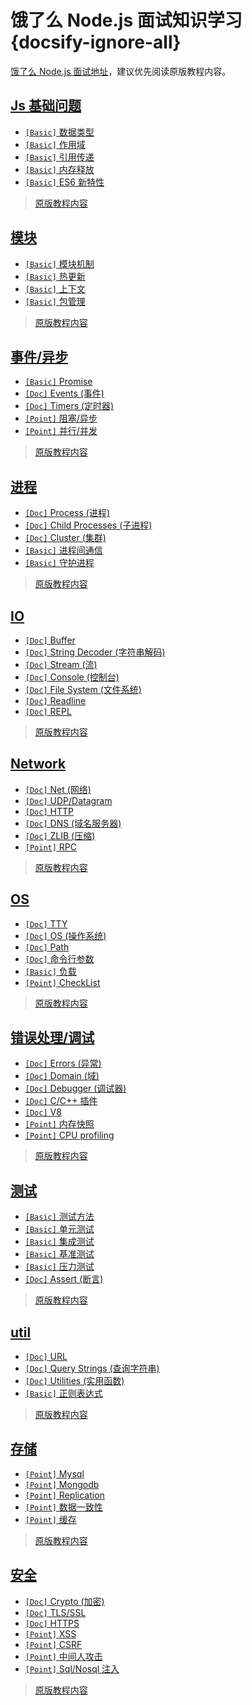 # 饿了么 Node.js 面试知识学习 {docsify-ignore-all}

[饿了么 Node.js 面试地址](https://github.com/ElemeFE/node-interview)，建议优先阅读原版教程内容。

## [Js 基础问题](/sections/common.md)

* [`[Basic]` 数据类型](/sections/common.md#数据类型)
* [`[Basic]` 作用域](/sections/common.md#作用域)
* [`[Basic]` 引用传递](/sections/common.md#引用传递)
* [`[Basic]` 内存释放](/sections/common.md#内存释放)
* [`[Basic]` ES6 新特性](/sections/common.md#es6-新特性)


> [原版教程内容](https://elemefe.github.io/node-interview/#/sections/common.md)

## [模块](/sections/module.md)

* [`[Basic]` 模块机制](/sections/module.md#模块机制)
* [`[Basic]` 热更新](/sections/module.md#热更新)
* [`[Basic]` 上下文](/sections/module.md#上下文)
* [`[Basic]` 包管理](/sections/module.md#包管理)

> [原版教程内容](https://elemefe.github.io/node-interview/#/sections/module.md)

## [事件/异步](/sections/event-async.md)

* [`[Basic]` Promise](/sections/event-async.md#promise)
* [`[Doc]` Events (事件)](/sections/event-async.md#events)
* [`[Doc]` Timers (定时器)](/sections/event-async.md#timers)
* [`[Point]` 阻塞/异步](/sections/event-async.md#阻塞异步)
* [`[Point]` 并行/并发](/sections/event-async.md#并行并发)

> [原版教程内容](https://elemefe.github.io/node-interview/#/sections/event-async.md)

## [进程](/sections/process.md)

* [`[Doc]` Process (进程)](/sections/process.md#process)
* [`[Doc]` Child Processes (子进程)](/sections/process.md#child-process)
* [`[Doc]` Cluster (集群)](/sections/process.md#cluster)
* [`[Basic]` 进程间通信](/sections/process.md#进程间通信)
* [`[Basic]` 守护进程](/sections/process.md#守护进程)

> [原版教程内容](https://elemefe.github.io/node-interview/#/sections/process.md)


## [IO](/sections/io.md)

* [`[Doc]` Buffer](/sections/io.md#buffer)
* [`[Doc]` String Decoder (字符串解码)](/sections/io.md#string-decoder)
* [`[Doc]` Stream (流)](/sections/io.md#stream)
* [`[Doc]` Console (控制台)](/sections/io.md#console)
* [`[Doc]` File System (文件系统)](/sections/io.md#file)
* [`[Doc]` Readline](/sections/io.md#readline)
* [`[Doc]` REPL](/sections/io.md#repl)

> [原版教程内容](https://elemefe.github.io/node-interview/#/sections/io.md)

## [Network](/sections/network.md)

* [`[Doc]` Net (网络)](/sections/network.md#net)
* [`[Doc]` UDP/Datagram](/sections/network.md#udp)
* [`[Doc]` HTTP](/sections/network.md#http)
* [`[Doc]` DNS (域名服务器)](/sections/network.md#dns)
* [`[Doc]` ZLIB (压缩)](/sections/network.md#zlib)
* [`[Point]` RPC](/sections/network.md#rpc)

> [原版教程内容](https://elemefe.github.io/node-interview/#/sections/network.md)

## [OS](/sections/os.md)

* [`[Doc]` TTY](/sections/os.md#tty)
* [`[Doc]` OS (操作系统)](/sections/os.md#os-1)
* [`[Doc]` Path](/sections/os.md#path)
* [`[Doc]` 命令行参数](/sections/os.md#命令行参数)
* [`[Basic]` 负载](/sections/os.md#负载)
* [`[Point]` CheckList](/sections/os.md#checklist)

> [原版教程内容](https://elemefe.github.io/node-interview/#/sections/os.md)

## [错误处理/调试](/sections/error.md)

* [`[Doc]` Errors (异常)](/sections/error.md#errors)
* [`[Doc]` Domain (域)](/sections/error.md#domain)
* [`[Doc]` Debugger (调试器)](/sections/error.md#debugger)
* [`[Doc]` C/C++ 插件](/sections/error.md#c-c++-addon)
* [`[Doc]` V8](/sections/error.md#v8)
* [`[Point]` 内存快照](/sections/error.md#内存快照)
* [`[Point]` CPU profiling](/sections/error.md#cpu-profiling)

> [原版教程内容](https://elemefe.github.io/node-interview/#/sections/error.md)

## [测试](/sections/test.md)

* [`[Basic]` 测试方法](/sections/test.md#测试方法)
* [`[Basic]` 单元测试](/sections/test.md#单元测试)
* [`[Basic]` 集成测试](/sections/test.md#集成测试)
* [`[Basic]` 基准测试](/sections/test.md#基准测试)
* [`[Basic]` 压力测试](/sections/test.md#压力测试)
* [`[Doc]` Assert (断言)](/sections/test.md#assert)

> [原版教程内容](https://elemefe.github.io/node-interview/#/sections/test.md)

## [util](/sections/util.md)

* [`[Doc]` URL](/sections/util.md#url)
* [`[Doc]` Query Strings (查询字符串)](/sections/util.md#query-strings)
* [`[Doc]` Utilities (实用函数)](/sections/util.md#util-1)
* [`[Basic]` 正则表达式](/sections/util.md#正则表达式)

> [原版教程内容](https://elemefe.github.io/node-interview/#/sections/util.md)

## [存储](/sections/storage.md)

* [`[Point]` Mysql](/sections/storage.md#mysql)
* [`[Point]` Mongodb](/sections/storage.md#mongodb)
* [`[Point]` Replication](/sections/storage.md#replication)
* [`[Point]` 数据一致性](/sections/storage.md#数据一致性)
* [`[Point]` 缓存](/sections/storage.md#缓存)

> [原版教程内容](https://elemefe.github.io/node-interview/#/sections/storage.md)

## [安全](/sections/security.md)

* [`[Doc]` Crypto (加密)](/sections/security.md#crypto)
* [`[Doc]` TLS/SSL](/sections/security.md#tlsssl)
* [`[Doc]` HTTPS](/sections/security.md#https)
* [`[Point]` XSS](/sections/security.md#xss)
* [`[Point]` CSRF](/sections/security.md#csrf)
* [`[Point]` 中间人攻击](/sections/security.md#中间人攻击)
* [`[Point]` Sql/Nosql 注入](/sections/security.md#sqlnosql-注入)

> [原版教程内容](https://elemefe.github.io/node-interview/#/sections/security.md)


